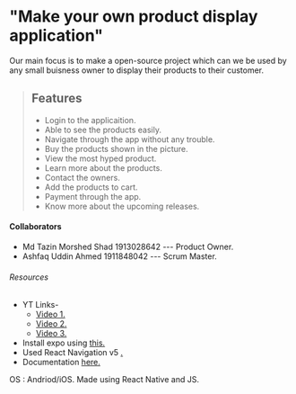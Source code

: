 # "Make your own product display application"

Our main focus is to make a open-source project which can we be used by any small buisness owner to display their products to their customer.  


> ## Features
>
> -  Login to the applicaition. 
> -  Able to see the products easily.
> -  Navigate through the app without any trouble. 
> -  Buy the products shown in the picture.
> -  View the most hyped product.
> -  Learn more about the products.
> -  Contact the owners. 
> -  Add the products to cart. 
> -  Payment through the app. 
> -  Know more about the upcoming releases. 

#### Collaborators 

- Md Tazin Morshed Shad 1913028642  --- Product Owner.
- Ashfaq Uddin Ahmed 1911848042  --- Scrum Master.

###### Resources 
- YT Links- 
    - [Video 1.](https://youtu.be/Hf4MJH0jDb4)
    - [Video 2.](https://www.youtube.com/watch?v=_K41vd_W2qE)
    - [Video 3.](https://www.youtube.com/watch?v=NxJCSI7a8wk)
- Install expo using [this.](https://docs.expo.io/get-started/installation/)
- Used React Navigation v5 [.](https://reactnavigation.org/blog/2020/02/06/react-navigation-5.0/)
- Documentation [here.](https://reactnative.dev/docs/getting-started)

OS : Andriod/iOS. 
Made using React Native and JS. 



